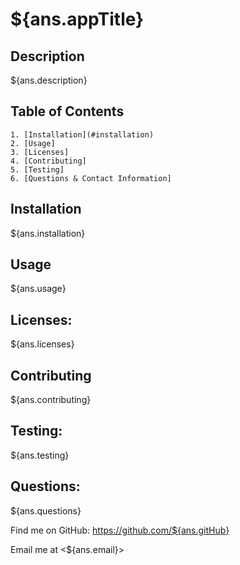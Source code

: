 
# ${ans.appTitle}

## Description

${ans.description}

## Table of Contents

    1. [Installation](#installation)
    2. [Usage]
    3. [Licenses]
    4. [Contributing]
    5. [Testing] 
    6. [Questions & Contact Information]

## Installation

${ans.installation}

## Usage

${ans.usage}

## Licenses: 

${ans.licenses}

## Contributing

${ans.contributing}

## Testing: 

${ans.testing}

## Questions:

${ans.questions}

Find me on GitHub: <https://github.com/${ans.gitHub}>

Email me at <${ans.email}>
